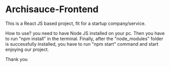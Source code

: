 # Archisauce-Frontend 
This is a React JS based project, fit for a startup company/service.

How to use?
you need to have Node JS installed on your pc.
Then you have to run "npm install" in the terminal.
Finally, after the "node_modules" folder is successfully installed, you have to run "npm start" command and start enjoying our project.

Thank you
